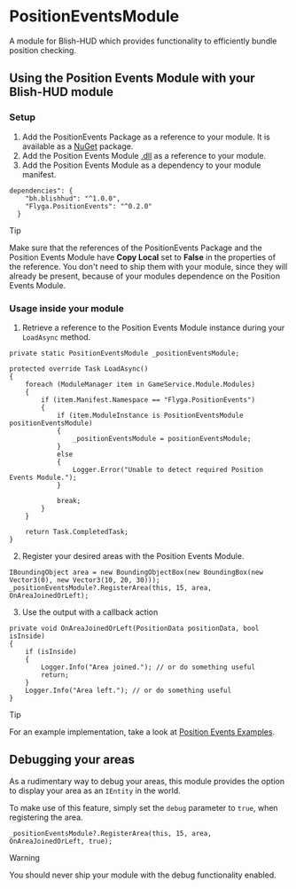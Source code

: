 # PositionEventsModule
A module for Blish-HUD which provides functionality to efficiently bundle position checking.

## Using the Position Events Module with your Blish-HUD module
### Setup
1. Add the PositionEvents Package as a reference to your module. It is available as a [NuGet](https://www.nuget.org/packages/PositionEvents) package.
2. Add the Position Events Module [.dll](https://github.com/Flyga-M/PositionEventsModule/releases/) as a reference to your module.
3. Add the Position Events Module as a dependency to your module manifest.
```
dependencies": {
    "bh.blishhud": "^1.0.0",
	"Flyga.PositionEvents": "^0.2.0"
  }
```
> [!TIP]
> Make sure that the references of the PositionEvents Package and the Position Events Module have **Copy Local** set
> to **False** in the properties of the reference. You don't need to ship them with your module, since they will
> already be present, because of your modules dependence on the Position Events Module.

### Usage inside your module
1. Retrieve a reference to the Position Events Module instance during your `LoadAsync` method.
```
private static PositionEventsModule _positionEventsModule;

protected override Task LoadAsync()
{
    foreach (ModuleManager item in GameService.Module.Modules)
    {
        if (item.Manifest.Namespace == "Flyga.PositionEvents")
        {
            if (item.ModuleInstance is PositionEventsModule positionEventsModule)
            {
                _positionEventsModule = positionEventsModule;
            }
            else
            {
                Logger.Error("Unable to detect required Position Events Module.");
            }
                    
            break;
        }
    }

    return Task.CompletedTask;
}
```

2. Register your desired areas with the Position Events Module.
```
IBoundingObject area = new BoundingObjectBox(new BoundingBox(new Vector3(0), new Vector3(10, 20, 30)));
_positionEventsModule?.RegisterArea(this, 15, area, OnAreaJoinedOrLeft);
```

3. Use the output with a callback action
```
private void OnAreaJoinedOrLeft(PositionData positionData, bool isInside)
{
    if (isInside)
    {
        Logger.Info("Area joined."); // or do something useful
        return;
    }
    Logger.Info("Area left."); // or do something useful
}
```

> [!TIP]
> For an example implementation, take a look at [Position Events Examples](https://github.com/Flyga-M/PositionEventsExample).

## Debugging your areas
As a rudimentary way to debug your areas, this module provides the option to display your area
 as an `IEntity` in the world.

 To make use of this feature, simply set the `debug` parameter to `true`, when registering the area.
 ```
 _positionEventsModule?.RegisterArea(this, 15, area, OnAreaJoinedOrLeft, true);
 ```
 > [!WARNING]
 > You should never ship your module with the debug functionality enabled.